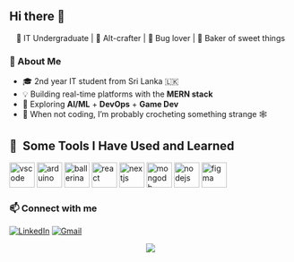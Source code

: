 ## Hi there 👋
<p align="center">
  🌸 IT Undergraduate | 🧶 Alt-crafter | 🐞 Bug lover | 🧁 Baker of sweet things
</p>

### 🧠 About Me
- 🎓 2nd year IT student from Sri Lanka 🇱🇰
- 💡 Building real-time platforms with the **MERN stack**
- 🧪 Exploring **AI/ML** + **DevOps** + **Game Dev**
- 🧵 When not coding, I’m probably crocheting something strange 🕸️

<h2> 🚀 &nbsp;Some Tools I Have Used and Learned</h2>
<p align="left">
<img src="https://cdn.jsdelivr.net/gh/devicons/devicon/icons/vscode/vscode-original.svg" alt="vscode" width="45" height="45"/>
<img src="https://cdn.jsdelivr.net/gh/devicons/devicon@latest/icons/arduino/arduino-original-wordmark.svg" alt="arduino" width="45" height="45"/>
<img src="https://cdn.jsdelivr.net/gh/devicons/devicon@latest/icons/ballerina/ballerina-original.svg" alt="ballerina" width="45" height="45"/>  
<img src="https://cdn.jsdelivr.net/gh/devicons/devicon@latest/icons/react/react-original.svg" alt="react" width="45" height="45"/>
<img src="https://cdn.jsdelivr.net/gh/devicons/devicon@latest/icons/nextjs/nextjs-original-wordmark.svg" alt="nextjs" width="45" height="45"/>
<img src="https://cdn.jsdelivr.net/gh/devicons/devicon@latest/icons/mongodb/mongodb-plain-wordmark.svg" alt="mongodb" width="45" height="45"/>
<img src="https://cdn.jsdelivr.net/gh/devicons/devicon@latest/icons/nodejs/nodejs-original-wordmark.svg" alt="nodejs" width="45" height="45"/>
<img src="https://cdn.jsdelivr.net/gh/devicons/devicon@latest/icons/figma/figma-original.svg" alt="figma" width="45" height="45"/>
</p>

### 📫 Connect with me
[![LinkedIn](https://img.shields.io/badge/-LinkedIn-blue?logo=linkedin&style=flat-square)](https://www.linkedin.com/in/gethmi-rathnayaka-4a5285270/)
[![Gmail](https://img.shields.io/badge/-Email-D14836?logo=gmail&style=flat-square)](mailto:gethmisrm@gmail.com)

<p align="center">
  <img src="https://github-readme-stats.vercel.app/api?username=Gethmi-Rathnayaka&show_icons=true&theme=tokyonight" />
</p>

